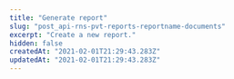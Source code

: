 ```yaml
---
title: "Generate report"
slug: "post_api-rns-pvt-reports-reportname-documents"
excerpt: "Create a new report."
hidden: false
createdAt: "2021-02-01T21:29:43.283Z"
updatedAt: "2021-02-01T21:29:43.283Z"
---
```

